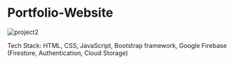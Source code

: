 # Portfolio-Website
![project2](https://user-images.githubusercontent.com/53393474/98246657-a71ffb80-1f83-11eb-8deb-823d0adee0e3.png)

Tech Stack: HTML, CSS, JavaScript, Bootstrap framework, Google Firebase (Firestore, Authentication, Cloud Storage)

